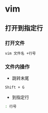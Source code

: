 <!--
 * @Description: 
 * @Version: 1.0
 * @Author: dmjcb
 * @Email:  
 * @Date: 2021-11-11 23:55:20
 * @LastEditors: dmjcb
 * @LastEditTime: 2023-04-23 09:41:44
-->

# vim

## 打开到指定行

### 打开文件

```sh
vim 文件名 +行号
```

### 文件内操作

- 跳转末尾

```sh
Shift + G
```

- 到指定行

```sh
: 行号
```
